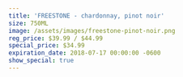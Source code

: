 ```yaml
---
title: 'FREESTONE - chardonnay, pinot noir'
size: 750ML
image: /assets/images/freestone-pinot-noir.png
reg_price: $39.99 / $44.99
special_price: $34.99
expiration_date: 2018-07-17 00:00:00 -0600
show_special: true
---
```



